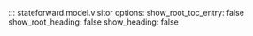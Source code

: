 ::: stateforward.model.visitor
    options:
        show_root_toc_entry: false
        show_root_heading: false
        show_heading: false 